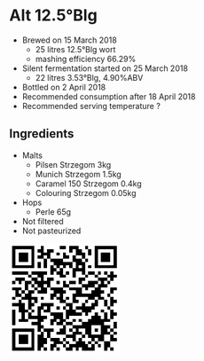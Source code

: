# Alt 12.5°Blg

  * Brewed on 15 March 2018
    * 25 litres 12.5°Blg wort
    * mashing efficiency 66.29%
  * Silent fermentation started on 25 March 2018
    * 22 litres 3.53°Blg, 4.90%ABV
  * Bottled on 2 April 2018
  * Recommended consumption after 18 April 2018
  * Recommended serving temperature ?

## Ingredients

  * Malts
    * Pilsen Strzegom 3kg
    * Munich Strzegom 1.5kg
    * Caramel 150 Strzegom 0.4kg
    * Colouring Strzegom 0.05kg
  * Hops
    * Perle 65g 
  * Not filtered
  * Not pasteurized
  
![qrcode](qrs/16.png)

